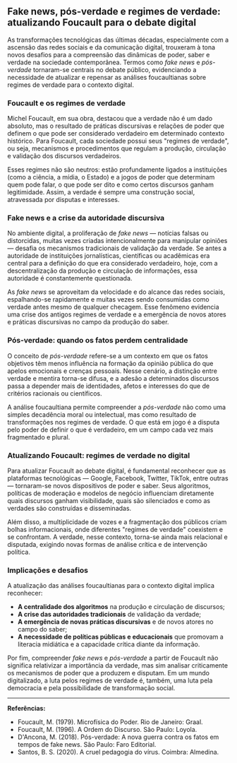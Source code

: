 
## Fake news, pós-verdade e regimes de verdade: atualizando Foucault para o debate digital

As transformações tecnológicas das últimas décadas, especialmente com a ascensão das redes sociais e da comunicação digital, trouxeram à tona novos desafios para a compreensão das dinâmicas de poder, saber e verdade na sociedade contemporânea. Termos como *fake news* e *pós-verdade* tornaram-se centrais no debate público, evidenciando a necessidade de atualizar e repensar as análises foucaultianas sobre regimes de verdade para o contexto digital.

### Foucault e os regimes de verdade

Michel Foucault, em sua obra, destacou que a verdade não é um dado absoluto, mas o resultado de práticas discursivas e relações de poder que definem o que pode ser considerado verdadeiro em determinado contexto histórico. Para Foucault, cada sociedade possui seus "regimes de verdade", ou seja, mecanismos e procedimentos que regulam a produção, circulação e validação dos discursos verdadeiros.

Esses regimes não são neutros: estão profundamente ligados a instituições (como a ciência, a mídia, o Estado) e a jogos de poder que determinam quem pode falar, o que pode ser dito e como certos discursos ganham legitimidade. Assim, a verdade é sempre uma construção social, atravessada por disputas e interesses.

### Fake news e a crise da autoridade discursiva

No ambiente digital, a proliferação de *fake news* — notícias falsas ou distorcidas, muitas vezes criadas intencionalmente para manipular opiniões — desafia os mecanismos tradicionais de validação da verdade. Se antes a autoridade de instituições jornalísticas, científicas ou acadêmicas era central para a definição do que era considerado verdadeiro, hoje, com a descentralização da produção e circulação de informações, essa autoridade é constantemente questionada.

As *fake news* se aproveitam da velocidade e do alcance das redes sociais, espalhando-se rapidamente e muitas vezes sendo consumidas como verdade antes mesmo de qualquer checagem. Esse fenômeno evidencia uma crise dos antigos regimes de verdade e a emergência de novos atores e práticas discursivas no campo da produção do saber.

### Pós-verdade: quando os fatos perdem centralidade

O conceito de *pós-verdade* refere-se a um contexto em que os fatos objetivos têm menos influência na formação da opinião pública do que apelos emocionais e crenças pessoais. Nesse cenário, a distinção entre verdade e mentira torna-se difusa, e a adesão a determinados discursos passa a depender mais de identidades, afetos e interesses do que de critérios racionais ou científicos.

A análise foucaultiana permite compreender a *pós-verdade* não como uma simples decadência moral ou intelectual, mas como resultado de transformações nos regimes de verdade. O que está em jogo é a disputa pelo poder de definir o que é verdadeiro, em um campo cada vez mais fragmentado e plural.

### Atualizando Foucault: regimes de verdade no digital

Para atualizar Foucault ao debate digital, é fundamental reconhecer que as plataformas tecnológicas — Google, Facebook, Twitter, TikTok, entre outras — tornaram-se novos dispositivos de poder e saber. Seus algoritmos, políticas de moderação e modelos de negócio influenciam diretamente quais discursos ganham visibilidade, quais são silenciados e como as verdades são construídas e disseminadas.

Além disso, a multiplicidade de vozes e a fragmentação dos públicos criam bolhas informacionais, onde diferentes "regimes de verdade" coexistem e se confrontam. A verdade, nesse contexto, torna-se ainda mais relacional e disputada, exigindo novas formas de análise crítica e de intervenção política.

### Implicações e desafios

A atualização das análises foucaultianas para o contexto digital implica reconhecer:

- **A centralidade dos algoritmos** na produção e circulação de discursos;
- **A crise das autoridades tradicionais** de validação da verdade;
- **A emergência de novas práticas discursivas** e de novos atores no campo do saber;
- **A necessidade de políticas públicas e educacionais** que promovam a literacia midiática e a capacidade crítica diante da informação.

Por fim, compreender *fake news* e *pós-verdade* a partir de Foucault não significa relativizar a importância da verdade, mas sim analisar criticamente os mecanismos de poder que a produzem e disputam. Em um mundo digitalizado, a luta pelos regimes de verdade é, também, uma luta pela democracia e pela possibilidade de transformação social.

---
**Referências:**
- Foucault, M. (1979). Microfísica do Poder. Rio de Janeiro: Graal.
- Foucault, M. (1996). A Ordem do Discurso. São Paulo: Loyola.
- D'Ancona, M. (2018). Pós-verdade: A nova guerra contra os fatos em tempos de fake news. São Paulo: Faro Editorial.
- Santos, B. S. (2020). A cruel pedagogia do vírus. Coimbra: Almedina.
```
